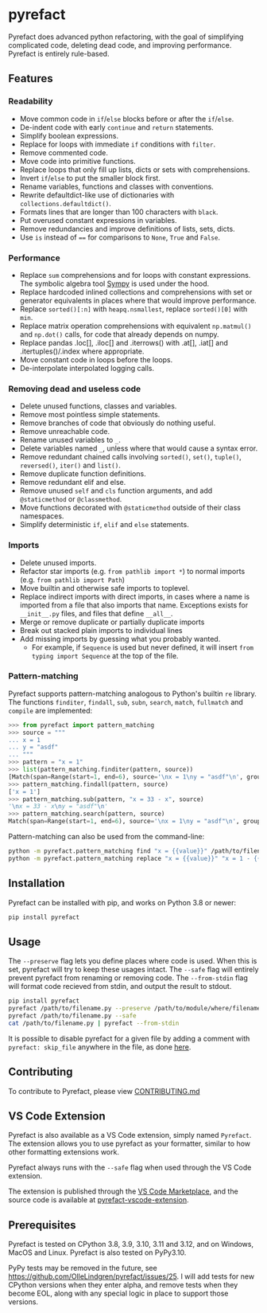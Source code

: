 # pyrefact

Pyrefact does advanced python refactoring, with the goal of simplifying complicated code, deleting dead code, and improving performance. Pyrefact is entirely rule-based.

## Features

### Readability

* Move common code in `if`/`else` blocks before or after the `if`/`else`.
* De-indent code with early `continue` and `return` statements.
* Simplify boolean expressions.
* Replace for loops with immediate `if` conditions with `filter`.
* Remove commented code.
* Move code into primitive functions.
* Replace loops that only fill up lists, dicts or sets with comprehensions.
* Invert `if`/`else` to put the smaller block first.
* Rename variables, functions and classes with conventions.
* Rewrite defaultdict-like use of dictionaries with `collections.defaultdict()`.
* Formats lines that are longer than 100 characters with `black`.
* Put overused constant expressions in variables.
* Remove redundancies and improve definitions of lists, sets, dicts.
* Use `is` instead of `==` for comparisons to `None`, `True` and `False`.

### Performance

* Replace `sum` comprehensions and for loops with constant expressions. The symbolic algebra tool [Sympy](https://github.com/sympy/sympy) is used under the hood.
* Replace hardcoded inlined collections and comprehensions with set or generator equivalents in places where that would improve performance.
* Replace `sorted()[:n]` with `heapq.nsmallest`, replace `sorted()[0]` with `min`.
* Replace matrix operation comprehensions with equivalent `np.matmul()` and `np.dot()` calls, for code that already depends on numpy.
* Replace pandas .loc[], .iloc[] and .iterrows() with .at[], .iat[] and .itertuples()/.index where appropriate.
* Move constant code in loops before the loops.
* De-interpolate interpolated logging calls.

### Removing dead and useless code

* Delete unused functions, classes and variables.
* Remove most pointless simple statements.
* Remove branches of code that obviously do nothing useful.
* Remove unreachable code.
* Rename unused variables to `_`.
* Delete variables named `_`, unless where that would cause a syntax error.
* Remove redundant chained calls involving `sorted()`, `set()`, `tuple()`, `reversed()`, `iter()` and `list()`.
* Remove duplicate function definitions.
* Remove redundant elif and else.
* Remove unused `self` and `cls` function arguments, and add `@staticmethod` or `@classmethod`.
* Move functions decorated with `@staticmethod` outside of their class namespaces.
* Simplify deterministic `if`, `elif` and `else` statements.

### Imports

* Delete unused imports.
* Refactor star imports (e.g. `from pathlib import *`) to normal imports (e.g. `from pathlib import Path`)
* Move builtin and otherwise safe imports to toplevel.
* Replace indirect imports with direct imports, in cases where a name is imported from a file that also imports that name. Exceptions exists for `__init__.py` files, and files that define `__all__`.
* Merge or remove duplicate or partially duplicate imports
* Break out stacked plain imports to individual lines
* Add missing imports by guessing what you probably wanted.
  * For example, if `Sequence` is used but never defined, it will insert `from typing import Sequence` at the top of the file.

### Pattern-matching

Pyrefact supports pattern-matching analogous to Python's builtin `re` library. The functions `finditer`, `findall`, `sub`, `subn`, `search`, `match`, `fullmatch` and `compile` are implemented:
```python
>>> from pyrefact import pattern_matching
>>> source = """
... x = 1
... y = "asdf"
... """
>>> pattern = "x = 1"
>>> list(pattern_matching.finditer(pattern, source))
[Match(span=Range(start=1, end=6), source='\nx = 1\ny = "asdf"\n', groups=(<ast.Assign object at 0x1015f38e0>,))]
>>> pattern_matching.findall(pattern, source)
['x = 1']
>>> pattern_matching.sub(pattern, "x = 33 - x", source)
'\nx = 33 - x\ny = "asdf"\n'
>>> pattern_matching.search(pattern, source)
Match(span=Range(start=1, end=6), source='\nx = 1\ny = "asdf"\n', groups=(<ast.Assign object at 0x103acaf20>,))
```

Pattern-matching can also be used from the command-line:
```bash
python -m pyrefact.pattern_matching find "x = {{value}}" /path/to/filename.py
python -m pyrefact.pattern_matching replace "x = {{value}}" "x = 1 - {{value}} ** 3" /path/to/filename.py
```

## Installation

Pyrefact can be installed with pip, and works on Python 3.8 or newer:

```bash
pip install pyrefact
```

## Usage

The `--preserve` flag lets you define places where code is used. When this is set, pyrefact will try to keep these usages intact.
The `--safe` flag will entirely prevent pyrefact from renaming or removing code.
The `--from-stdin` flag will format code recieved from stdin, and output the result to stdout.

```bash
pip install pyrefact
pyrefact /path/to/filename.py --preserve /path/to/module/where/filename/is/used
pyrefact /path/to/filename.py --safe
cat /path/to/filename.py | pyrefact --from-stdin
```

It is possible to disable pyrefact for a given file by adding a comment with `pyrefact: skip_file` anywhere in the file, as done [here](tests/unit/test_trace_origin.py).

## Contributing

To contribute to Pyrefact, please view [CONTRIBUTING.md](/CONTRIBUTING.md)

## VS Code Extension

Pyrefact is also available as a VS Code extension, simply named `Pyrefact`. The extension allows you to use pyrefact as your formatter, similar to how other formatting extensions work. 

Pyrefact always runs with the `--safe` flag when used through the VS Code extension.

The extension is published through the [VS Code Marketplace](https://marketplace.visualstudio.com/items?itemName=olleln.pyrefact), and the source code is available at [pyrefact-vscode-extension](https://github.com/OlleLindgren/pyrefact-vscode-extension).

## Prerequisites

Pyrefact is tested on CPython 3.8, 3.9, 3.10, 3.11 and 3.12, and on Windows, MacOS and Linux. Pyrefact is also tested on PyPy3.10.

PyPy tests may be removed in the future, see https://github.com/OlleLindgren/pyrefact/issues/25. I will add tests for new CPython versions when they enter alpha, and remove tests when they become EOL, along with any special logic in place to support those versions.
